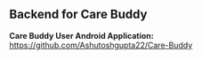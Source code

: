 ## Backend for Care Buddy

**Care Buddy User Android Application:** https://github.com/Ashutoshgupta22/Care-Buddy
